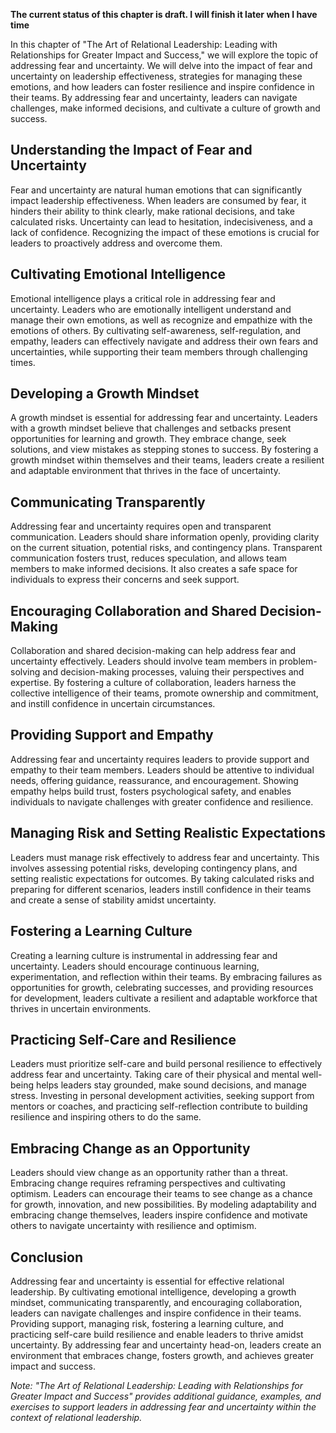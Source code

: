 **The current status of this chapter is draft. I will finish it later when I have time**

In this chapter of "The Art of Relational Leadership: Leading with Relationships for Greater Impact and Success," we will explore the topic of addressing fear and uncertainty. We will delve into the impact of fear and uncertainty on leadership effectiveness, strategies for managing these emotions, and how leaders can foster resilience and inspire confidence in their teams. By addressing fear and uncertainty, leaders can navigate challenges, make informed decisions, and cultivate a culture of growth and success.

Understanding the Impact of Fear and Uncertainty
------------------------------------------------

Fear and uncertainty are natural human emotions that can significantly impact leadership effectiveness. When leaders are consumed by fear, it hinders their ability to think clearly, make rational decisions, and take calculated risks. Uncertainty can lead to hesitation, indecisiveness, and a lack of confidence. Recognizing the impact of these emotions is crucial for leaders to proactively address and overcome them.

Cultivating Emotional Intelligence
----------------------------------

Emotional intelligence plays a critical role in addressing fear and uncertainty. Leaders who are emotionally intelligent understand and manage their own emotions, as well as recognize and empathize with the emotions of others. By cultivating self-awareness, self-regulation, and empathy, leaders can effectively navigate and address their own fears and uncertainties, while supporting their team members through challenging times.

Developing a Growth Mindset
---------------------------

A growth mindset is essential for addressing fear and uncertainty. Leaders with a growth mindset believe that challenges and setbacks present opportunities for learning and growth. They embrace change, seek solutions, and view mistakes as stepping stones to success. By fostering a growth mindset within themselves and their teams, leaders create a resilient and adaptable environment that thrives in the face of uncertainty.

Communicating Transparently
---------------------------

Addressing fear and uncertainty requires open and transparent communication. Leaders should share information openly, providing clarity on the current situation, potential risks, and contingency plans. Transparent communication fosters trust, reduces speculation, and allows team members to make informed decisions. It also creates a safe space for individuals to express their concerns and seek support.

Encouraging Collaboration and Shared Decision-Making
----------------------------------------------------

Collaboration and shared decision-making can help address fear and uncertainty effectively. Leaders should involve team members in problem-solving and decision-making processes, valuing their perspectives and expertise. By fostering a culture of collaboration, leaders harness the collective intelligence of their teams, promote ownership and commitment, and instill confidence in uncertain circumstances.

Providing Support and Empathy
-----------------------------

Addressing fear and uncertainty requires leaders to provide support and empathy to their team members. Leaders should be attentive to individual needs, offering guidance, reassurance, and encouragement. Showing empathy helps build trust, fosters psychological safety, and enables individuals to navigate challenges with greater confidence and resilience.

Managing Risk and Setting Realistic Expectations
------------------------------------------------

Leaders must manage risk effectively to address fear and uncertainty. This involves assessing potential risks, developing contingency plans, and setting realistic expectations for outcomes. By taking calculated risks and preparing for different scenarios, leaders instill confidence in their teams and create a sense of stability amidst uncertainty.

Fostering a Learning Culture
----------------------------

Creating a learning culture is instrumental in addressing fear and uncertainty. Leaders should encourage continuous learning, experimentation, and reflection within their teams. By embracing failures as opportunities for growth, celebrating successes, and providing resources for development, leaders cultivate a resilient and adaptable workforce that thrives in uncertain environments.

Practicing Self-Care and Resilience
-----------------------------------

Leaders must prioritize self-care and build personal resilience to effectively address fear and uncertainty. Taking care of their physical and mental well-being helps leaders stay grounded, make sound decisions, and manage stress. Investing in personal development activities, seeking support from mentors or coaches, and practicing self-reflection contribute to building resilience and inspiring others to do the same.

Embracing Change as an Opportunity
----------------------------------

Leaders should view change as an opportunity rather than a threat. Embracing change requires reframing perspectives and cultivating optimism. Leaders can encourage their teams to see change as a chance for growth, innovation, and new possibilities. By modeling adaptability and embracing change themselves, leaders inspire confidence and motivate others to navigate uncertainty with resilience and optimism.

Conclusion
----------

Addressing fear and uncertainty is essential for effective relational leadership. By cultivating emotional intelligence, developing a growth mindset, communicating transparently, and encouraging collaboration, leaders can navigate challenges and inspire confidence in their teams. Providing support, managing risk, fostering a learning culture, and practicing self-care build resilience and enable leaders to thrive amidst uncertainty. By addressing fear and uncertainty head-on, leaders create an environment that embraces change, fosters growth, and achieves greater impact and success.

*Note: "The Art of Relational Leadership: Leading with Relationships for Greater Impact and Success" provides additional guidance, examples, and exercises to support leaders in addressing fear and uncertainty within the context of relational leadership.*
